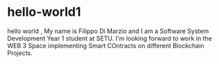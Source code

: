 # hello-world1
hello world , 
My name is Filippo Di Marzio and I am a Software System Development Year 1 student at SETU. I'm looking forward to work in the WEB 3 Space implementing Smart COntracts on different Blockchain Projects.   
